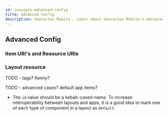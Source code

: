 ```yaml
---
id: concepts-advanced-config
title: Advanced Config
description: Geocortex Mobile - Learn about Geocortex Mobile's advanced configuration options
---
```


## Advanced Config

### Item URI's and Resource URIs

### Layout resource

TODO - tags? Kenny?

TODO - advanced cases?
default app items?

-   The `id` value should be a kebab-cased-name. To increase interoperability between layouts and apps, it is a good idea to mark one of each type of component in a layout as `default`.
